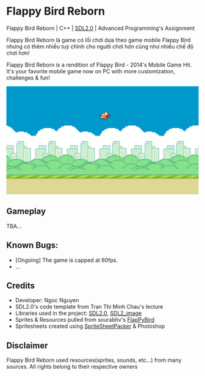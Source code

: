 # Flappy Bird Reborn

Flappy Bird Reborn | C++ | [SDL2.0]((https://www.libsdl.org/)) | Advanced Programming's Assignment

Flappy Bird Reborn là game có lối chơi dựa theo game mobile Flappy Bird nhưng có thêm nhiều tuỳ chỉnh cho người chơi hơn cũng như nhiều chế độ chơi hơn!

Flappy Bird Reborn is a rendition of Flappy Bird - 2014's Mobile Game Hit. It's your favorite mobile game now on PC with more customization, challenges & fun!

![Image Of Flappy Bird Reborn Alpha](https://github.com/neeooneeoon/flappybirdreborn/raw/master/Other/fppbeta.png)

## Gameplay

TBA...

## Known Bugs:

- [Ongoing] The game is capped at 60fps.
- ...

## Credits
- Developer: Ngoc Nguyen
- SDL2.0's code template from Tran Thi Minh Chau's lecture
- Libraries used in the project: [SDL2.0](https://www.libsdl.org/), [SDL2_image](https://www.libsdl.org/projects/SDL_image/)
- Sprites & Resources pulled from sourabhv's [FlapPyBird](https://github.com/sourabhv/FlapPyBird)
- Spritesheets created using [SpriteSheetPacker](https://github.com/nickgravelyn/SpriteSheetPacker) & Photoshop

## Disclaimer

Flappy Bird Reborn used resources(sprites, sounds, etc...) from many sources. All rights belong to their respective owners

